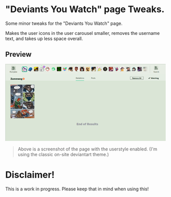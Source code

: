 # "Deviants You Watch" page Tweaks.

Some minor tweaks for the "Deviants You Watch" page.

Makes the user icons in the user carousel smaller, removes the username text, and takes up less space overall. 


## Preview

![alt text](https://raw.githubusercontent.com/Proxybat/UserCSS/main/Deviantart/DeviantArt%20DYWP/Preview/DYWP-screenshot-mini.png "DeviantArt Deviants you watch page.")
> Above is a screenshot of the page with the userstyle enabled. (I'm using the classic on-site deviantart theme.)


# Disclaimer!

This is a work in progress. Please keep that in mind when using this!
